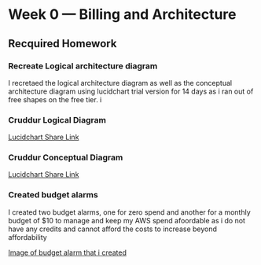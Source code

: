 # Week 0 — Billing and Architecture


## Recquired Homework


 ### Recreate Logical architecture diagram
 
 I recretaed the logical architecture diagram as well as the conceptual architecture diagram using lucidchart trial version for 14 days as i ran out of free shapes on the free tier.
 i 

### Cruddur Logical Diagram

[Lucidchart Share Link](https://lucid.app/lucidchart/57cf8de8-22ae-4ce9-b213-1ae9d2578e80/edit?viewport_loc=-161%2C226%2C2324%2C1316%2CKx_zTnN0vzyC&invitationId=inv_60b17076-3901-481f-8d53-8edebd3eed1c)


### Cruddur Conceptual Diagram

[Lucidchart Share Link](https://lucid.app/lucidchart/57cf8de8-22ae-4ce9-b213-1ae9d2578e80/edit?viewport_loc=14%2C-421%2C2627%2C1488%2C0_0&invitationId=inv_60b17076-3901-481f-8d53-8edebd3eed1c)



 ### Created budget alarms
 
 I created two budget alarms, one for zero spend and another for a monthly budget of $10 to manage and keep my AWS spend afoordable as i do not have any credits and cannot afford the costs to increase beyond affordability
 
 [Image of budget alarm that i created](assets/aws-budget-alert.png)
 
 
 

 
 

